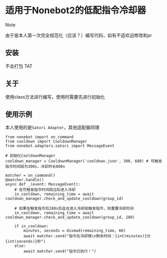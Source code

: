 # 适用于Nonebot2的低配指令冷却器

> [!NOTE]
> 由于是本人第一次完全规范化（应该？）编写代码，如有不适欢迎修改和pr

## 安装

不会打包 TAT

## 关于

使用class方法进行编写，使用时需要先进行初始化

## 使用示例

本人使用的是```Satori Adapter```，其他适配器同理

```
from nonebot import on_command
from cooldown import CooldownManager
from nonebot.adapters.satori import MessageEvent

# 初始化CooldownManager
cooldown_manager = CooldownManager('cooldown.json', 300, 600) # 可触发指令时间段为300s，冷却时长600s

matcher = on_command()
@matcher.handle()
async def _(event: MessageEvent):
    # 在可触发指令时间段过后进入冷却
    in_cooldown, remaining_time = await cooldown_manager.check_and_update_cooldown(group_id)

    # 如果在触发指令后280s后且在进入冷却前触发指令，则重置冷却时间
    in_cooldown, remaining_time = await cooldown_manager.check_and_update_cooldown(group_id, 280) 
    
    if in_cooldown:
        minutes, seconds = divmod(remaining_time, 60)
        await matcher.send("指令在冷却哦\n剩余时间：{int(minutes)}分{int(seconds)}秒")
    else:
        await matcher.send("指令已执行！")
```
